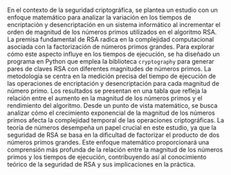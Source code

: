 En el contexto de la seguridad criptográfica, se plantea un estudio con un enfoque matemático para analizar la variación en los tiempos de encriptación y desencriptación en un sistema informático al incrementar el orden de magnitud de los números primos utilizados en el algoritmo RSA.
La premisa fundamental de RSA radica en la complejidad computacional asociada con la factorización de números primos grandes. Para explorar cómo este aspecto influye en los tiempos de ejecución, se ha diseñado un programa en Python que emplea la biblioteca `cryptography` para generar pares de claves RSA con diferentes magnitudes de números primos.
La metodología se centra en la medición precisa del tiempo de ejecución de las operaciones de encriptación y desencriptación para cada magnitud de número primo. Los resultados se presentan en una tabla que refleja la relación entre el aumento en la magnitud de los números primos y el rendimiento del algoritmo.
Desde un punto de vista matemático, se busca analizar cómo el crecimiento exponencial de la magnitud de los números primos afecta la complejidad temporal de las operaciones criptográficas. La teoría de números desempeña un papel crucial en este estudio, ya que la seguridad de RSA se basa en la dificultad de factorizar el producto de dos números primos grandes.
Este enfoque matemático proporcionará una comprensión más profunda de la relación entre la magnitud de los números primos y los tiempos de ejecución, contribuyendo así al conocimiento teórico de la seguridad de RSA y sus implicaciones en la práctica.

